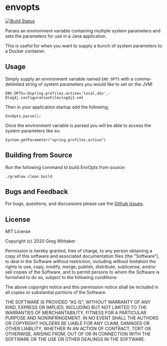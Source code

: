 # envopts
[![Build Status](https://travis-ci.org/gregwhitaker/envopts.svg?branch=master)](https://travis-ci.org/gregwhitaker/envopts)

Parses an environment variable containing multiple system parameters and sets the parameters for use in a Java application.

This is useful for when you want to supply a bunch of system parameters to a Docker container.

## Usage
Simply supply an environment variable named `ENV_OPTS` with a comma-delimited string of system parameters you would like
to set on the JVM:

    ENV_OPTS=-Dspring.profiles.active='local,dev',-Dlog4j.configurationFile=log4j2.xml
    
Then in your application startup add the following:

    EnvOpts.parse();
    
Once the environment variable is parsed you will be able to access the system parameters like so:

    System.getParameter("spring.profiles.active")

## Building from Source
Run the following command to build EnvOpts from source:

    ./gradlew clean build

## Bugs and Feedback
For bugs, questions, and discussions please use the [Github Issues](https://github.com/gregwhitaker/envopts/issues).

## License
MIT License

Copyright (c) 2020 Greg Whitaker

Permission is hereby granted, free of charge, to any person obtaining a copy
of this software and associated documentation files (the "Software"), to deal
in the Software without restriction, including without limitation the rights
to use, copy, modify, merge, publish, distribute, sublicense, and/or sell
copies of the Software, and to permit persons to whom the Software is
furnished to do so, subject to the following conditions:

The above copyright notice and this permission notice shall be included in all
copies or substantial portions of the Software.

THE SOFTWARE IS PROVIDED "AS IS", WITHOUT WARRANTY OF ANY KIND, EXPRESS OR
IMPLIED, INCLUDING BUT NOT LIMITED TO THE WARRANTIES OF MERCHANTABILITY,
FITNESS FOR A PARTICULAR PURPOSE AND NONINFRINGEMENT. IN NO EVENT SHALL THE
AUTHORS OR COPYRIGHT HOLDERS BE LIABLE FOR ANY CLAIM, DAMAGES OR OTHER
LIABILITY, WHETHER IN AN ACTION OF CONTRACT, TORT OR OTHERWISE, ARISING FROM,
OUT OF OR IN CONNECTION WITH THE SOFTWARE OR THE USE OR OTHER DEALINGS IN THE
SOFTWARE.